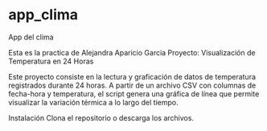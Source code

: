 # app_clima
App del clima

Esta es la practica de Alejandra Aparicio Garcia
Proyecto: Visualización de Temperatura en 24 Horas

Este proyecto consiste en la lectura y graficación de datos de temperatura registrados durante 24 horas. A partir de un archivo CSV con columnas de fecha-hora y temperatura, el script genera una gráfica de línea que permite visualizar la variación térmica a lo largo del tiempo.

Instalación
Clona el repositorio o descarga los archivos.

